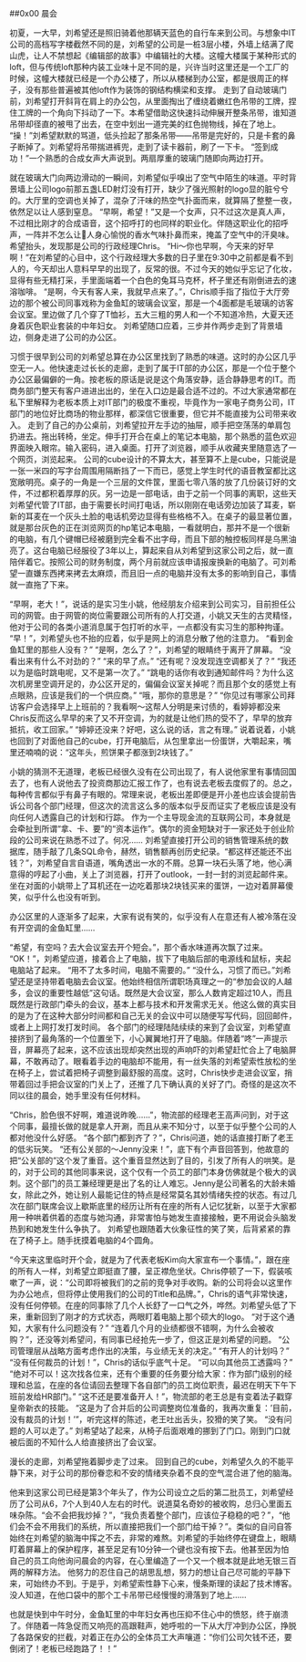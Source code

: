 ##0x00 晨会

初夏，一大早，刘希望还是照旧骑着他那辆天蓝色的自行车来到公司。与想象中IT公司的高档写字楼截然不同的是，刘希望的公司是一桩3层小楼，外墙上结满了爬山虎，让人不禁想起《编辑部的故事》中编辑社的大楼。这幢大楼属于某种形式的loft，但与传统loft那种内装工业味十足不同的是，兴许当时这里还是一个工厂的时候，这幢大楼就已经是一个办公楼了，所以从楼梯到办公室，都是很周正的样子，没有那些普遍被其他loft作为装饰的钢结构横梁和支撑。
走到了自动玻璃门前，刘希望打开斜背在肩上的办公包，从里面掏出了缠绕着嫩红色吊带的工牌，捏住工牌的一个角向下抖动了一下。本希望借助这快速抖动伸展开整条吊带，谁知道吊带却径直的被甩了出去，在空中划出一道完美的红色抛物线，掉在了地上。
“操！”刘希望默默的骂道，低头捡起了那条吊带——吊带是完好的，只是卡套的鼻子断掉了。刘希望将吊带揣进裤兜，走到了读卡器前，刷了一下卡。
“签到成功！”一个熟悉的合成女声大声说到。两扇厚重的玻璃门随即向两边打开。

就在玻璃大门向两边滑动的一瞬间，刘希望似乎嗅出了空气中陌生的味道。平时背景墙上公司logo前那五盏LED射灯没有打开，缺少了强光照射的logo显的脏兮兮的。大厅里的空调也关掉了，混杂了汗味的热空气扑面而来，就算隔了整整一夜，依然足以让人感到窒息。
“早啊，希望！”又是一个女声，只不过这次是真人声，不过相比刚才的合成语音，这个招呼打的也同样的职业化。伴随这职业化的招呼声，一阵并不怎么让人身心愉悦的香水气味扑鼻而来，掩盖了空气中的汗臭味。希望抬头，发现那是公司的行政经理Chris。
“Hi～你也早啊，今天来的好早啊！”在刘希望的心目中，这个行政经理大多数的日子里在9:30中之前都是看不到人的，今天却出人意料早早的出现了，反常的很。不过今天的她似乎忘记了化妆，显得有些无精打采，手里面端着一个白色的兔耳马克杯，杯子里还有刚倒进去的速溶咖啡。
“是啊，今天有客人来，我就早点来了。”，Chris顺手指了指位于大厅旁边的那个被公司同事戏称为金鱼缸的玻璃会议室，那是一个4面都是毛玻璃的访客会议室。里边做了几个穿了T恤衫，五大三粗的男人和一个不知道冷热，大夏天还身着灰色职业套装的中年妇女。
刘希望随口应着，三步并作两步走到了背景墙边，侧身走进了公司的办公区。

习惯于很早到公司的刘希望总算在办公区里找到了熟悉的味道。这时的办公区几乎空无一人。他快速走过长长的走廊，走到了属于IT部的办公区，那是一个位于整个办公区最偏僻的一角。按老板的原话是说是这个角落安静，适合静静思考的IT。而商务部门整天有客户进进出出的，坐在入口边是最合适不过的。不过大家通常都在私下里解释为老板本质上对IT部门的极度不重视，毕竟作为一家电子商务公司，IT部门的地位好比商场的物业那样，都深信它很重要，但它并不能直接为公司带来收入。
走到了自己的办公桌前，刘希望拉开左手边的抽屉，顺手把空荡荡的单肩包扔进去。拖出转椅，坐定。伸手打开合在桌上的笔记本电脑，那个熟悉的蓝色欢迎界面映入眼帘。输入密码，进入桌面。打开了浏览器，顺手从收藏夹里随意选了一个网页，浏览起来。
公司的cube设计的不算太大，甚至算不上是cube，只能说是一张一米四的写字台周围用隔断挡了一下而已，感觉上学生时代的语音教室都比这宽敞明亮。桌子的一角是一个三层的文件筐，里面七零八落的放了几份装订好的文件，不过都积着厚厚的灰。另一边是一部电话，由于之前一个同事的离职，这些天刘希望代管了IT部，由于需要长时间打电话，所以刚刚在电话旁边加装了耳麦，崭新的耳麦在一个灰头土脸的电话机旁边显得有些格格不入。在桌子的最显著位置，就是那台灰色的正在浏览网页的hp笔记本电脑，一看就明白，那并不是一个很新的电脑，有几个键帽已经被磨到完全看不出字母，而且下部的触控板同样是乌黑油亮了。这台电脑已经服役了3年以上，算起来自从刘希望到这家公司之后，就一直陪伴着它。按照公司的财务制度，两个月前就应该申请报废换新的电脑了。可刘希望一直嫌东西拷来拷去太麻烦，而且旧一点的电脑并没有太多的影响到自己，事情就一直拖了下来。

“早啊，老大！”，说话的是实习生小姚，他经朋友介绍来到公司实习，目前担任公司的网管。由于网管的岗位需要跟公司所有的人打交道，小姚又天生的古灵精怪，他对于公司的各类小道消息属于包打听的水平，一点都没有实习生的那种拘谨。
“早！”，刘希望头也不抬的应着，似乎是网上的消息分散了他的注意力。
“看到金鱼缸里的那些人没有？”
“是啊，怎么了？”，刘希望的眼睛终于离开了屏幕。
“没看出来有什么不对劲的？”
“来的早了点。”
“还有呢？没发现连空调都关了？”
“我还以为是临时跳电呢，又不是第一次了。”
“跳电的话你有收到通知邮件吗？为什么这次机房里空调开足的，办公区开足的，偏偏会议室关掉呢？而且那个女的感觉上有点眼熟，应该是我们的一个供应商。”
“哦，那你的意思是？”
“你见过有哪家公司拜访客户会选择早上上班前的？我看啊～这帮人分明是来讨债的，看婷婷都没来Chris反而这么早早的来了又不开空调，为的就是让他们热的受不了，早早的放弃抵抗，收工回家。”
“婷婷还没来？好吧，这么说的话，言之有理。”
说着说着，小姚也回到了对面他自己的cube，打开电脑后，从包里拿出一份蛋饼，大嚼起来，嘴里还喃喃的说：“这年头，煎饼果子都涨到2块钱了。”

小姚的猜测不无道理，老板已经很久没有在公司出现了，有人说他家里有事情回国去了，也有人说他去了投资商那边汇报工作了，也有说去老板去度假了的。总之，每种传言都似乎有鼻子有眼的。常理来说，老板出差即便是开小差也应该会提前告诉公司各个部门经理，但这次的流言这么多的版本似乎反而证实了老板应该是没有向任何人透露自己的计划和行踪。
作为一个主导现金流的互联网公司，本身就是会牵扯到所谓“拿、卡、要”的“资本运作”。偶尔的资金短缺对于一家还处于创业阶段的公司来说在熟悉不过了。何况……
刘希望直接打开公司的销售管理系统的数据库，随手敲了几条SQL命令，赫然，销售额再创历史纪录。“都这样还能还不出钱？”，刘希望自言自语道，嘴角透出一水的不屑。总算一块石头落了地，他心满意得的哼起了小曲，关上了浏览器，打开了outlook，一封一封的浏览起邮件来。
坐在对面的小姚带上了耳机还在一边吃着那块2块钱买来的蛋饼，一边对着屏幕傻笑，似乎什么也没有听到。

办公区里的人逐渐多了起来，大家有说有笑的，似乎没有人在意还有人被冷落在没有开空调的金鱼缸里……

“希望，有空吗？去大会议室去开个短会。”，那个香水味道再次飘了过来。
“OK！”，刘希望应道，接着合上了电脑，拔下了电脑后部的电源线和鼠标，夹起电脑站了起来。
“用不了太多时间，电脑不需要的。”
“没什么，习惯了而已。”刘希望还是坚持带着电脑去会议室。他始终相信所谓职场真理之一的“参加会议的人越多，会议的重要性越低”这句话。既然是大会议室，那么人数肯定超过10人，而且既然是行政部门牵头的会议，基本上都与技术和开发需求无关。他这么做的真实目的是为了在这种大部分时间都和自己无关的会议中可以随便写写代码，回回邮件，或者上上网打发打发时间。
各个部门的经理陆陆续续的来到了会议室，刘希望直接挤到了最角落的一个位置坐下，小心翼翼地打开了电脑。伴随着“咚”一声提示音，屏幕亮了起来，这不应该出现却突然出现的声响吓的刘希望赶忙合上了电脑屏幕，不敢再动了。眼看着手边的电脑却不能用，有一丝失落的刘希望索性放松的坐在椅子上，尝试着把椅子调整到最舒服的高度。这时，Chris快步走进会议室，捎带着回过手把会议室的门关上了，还推了几下确认真的关好了门。奇怪的是这次不同以往的晨会，她手里没有任何材料。

“Chris，脸色很不好啊，难道说昨晚……”，物流部的经理老王高声问到，对于这个同事，最擅长做的就是拿人开涮，而且从来不知分寸，以至于似乎整个公司的人都对他没什么好感。
“各个部门都到齐了？”，Chris问道，她的话直接打断了老王的低劣玩笑。
“还有公关部的～Jenny没来！”，底下有个声音回答到，他故意的把“公关部的”这个发了重音。这个重音显然达到了目的，引发了所有人的哄笑。是的，对于公司的其他同事来说，这个仅有一个员工的部门本身仿佛就是个极大的讽刺。这个部门的员工兼经理更是出了名的让人难忘。Jenny是公司著名的大龄未婚女，除此之外，她让别人最能记住的特点是经常莫名其妙情绪失控的状态。有过几次在部门联席会议上歇斯底里的经历让所有在座的所有人记忆犹新，以至于大家都用一种哄着供着的态度与她沟通，非常害怕与她发生直接接触，更不用说会头脑发热到和她发生什么争执了。
刘希望也跟随着大伙象征性的笑了笑，后背紧紧的靠在了椅子上。随手抚摸着电脑的4个圆角。

“今天来这里临时开个会，就是为了代表老板Kim向大家宣布一个事情。”，跟在座的所有人一样，刘希望立即挺直了腰，呈正襟危坐状。Chris停顿了一下，假装咳嗽了一声，说：“公司即将被我们的之前的竞争对手收购。新的公司将会以这里作为办公地点，但将停止使用我们的公司的Title和品牌。”，Chris的语气非常快速，没有任何停顿。在座的同事除了几个人长舒了一口气之外，哗然。刘希望头低了下来，重新回到了刚才的方式状态，两眼盯着电脑上那个硕大的logo。
“对于这个通知，大家有什么问题没有？”
“连着几个月的业绩都很不错啊，为什么会被收购？”，还没等刘希望问，有同事已经抢先一步了，但这正是刘希望的问题。
“公司管理层从战略方面考虑作出的决策，与业绩无关的决定。”
“有开人的计划吗？”
“没有任何裁员的计划！”，Chris的话似乎底气十足。
“可以向其他员工透露吗？”
“绝对不可以！这次找各位来，还有个重要的任务要分给大家：作为部门级别的经理和总监，在座的各位请回去整理下各自部门的员工岗位职责，最迟在明天下午下班前发给HR部门。”
“这不还是要准备开人！”，物流部的老王总是有变着法子戳穿皇帝新衣的技能。
“这是为了合并后的公司调整岗位准备的，我再次重复：’目前，没有裁员的计划！’”，听完这样的陈述，老王吐出舌头，狡猾的笑了笑。
“没有问题的人可以走了。”
刘希望站了起来，从椅子后面艰难的挪到了门口。刚到门口就被后面的不知什么人给直接挤出了会议室。

漫长的走廊，刘希望拖着脚步走了过来。
回到自己的cube，刘希望久久的不能平静下来，对于公司的那份眷恋和不安的情绪夹杂着不良的空气混合进了他的脑海。

他来到这家公司已经是第3个年头了，作为公司设立之后的第二批员工，刘希望经历了公司从6，7个人到40人左右的时代。说道莫名奇妙的被收购，总归心里面五味杂陈。“会不会把我炒掉？”，“我负责着整个部门，应该位子稳稳的吧？”，“他们会不会不用我们的系统，所以直接把我们一个部门给干掉？”。类似的自问自答始终在刘希望的脑海中挥之不去，非常的难熬。刘希望的手始终停在键盘上，眼睛盯着屏幕上的保护程序，甚至足足有10分钟一个键也没有按下去。他甚至因为怕自己的员工向他询问晨会的内容，在心里编造了一个又一个根本就是此地无银三百两的解释方法。
他努力的忍住自己的胡思乱想，努力的想让自己尽可能的平静下来，可始终办不到。于是乎，刘希望索性静下心来，慢条斯理的读起了技术博客。没人知道，在他口袋中的那个工卡吊带已经慢慢的滑落到了地上……

也就是快到中午时分，金鱼缸里的中年妇女再也压抑不住心中的愤怒，终于崩溃了。伴随着一阵急促而又响亮的高跟鞋声，她呼啦的一下从大厅冲到办公区，挣脱了各路保安的拦截，对着正在办公的全体员工大声嚷道：“你们公司欠钱不还，要倒闭了！老板已经跑路了！！”
